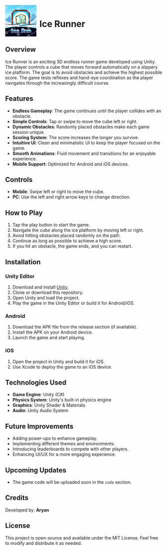 <div align="center" style="display: flex; align-items: center; gap: 10px;">
  <img width="100" alt="image" src="https://github.com/ARYAN-ark-1/Ice-Runner/blob/main/ice%20run.png" />
  <h1>Ice Runner</h1>
</div>

## Overview
Ice Runner is an exciting 3D endless runner game developed using Unity. The player controls a cube that moves forward automatically on a slippery ice platform. The goal is to avoid obstacles and achieve the highest possible score. The game tests reflexes and hand-eye coordination as the player navigates through the increasingly difficult course.

## Features
- **Endless Gameplay**: The game continues until the player collides with an obstacle.
- **Simple Controls**: Tap or swipe to move the cube left or right.
- **Dynamic Obstacles**: Randomly placed obstacles make each game session unique.
- **Scoring System**: The score increases the longer you survive.
- **Intuitive UI**: Clean and minimalistic UI to keep the player focused on the game.
- **Smooth Animations**: Fluid movement and transitions for an enjoyable experience.
- **Mobile Support**: Optimized for Android and iOS devices.

## Controls
- **Mobile**: Swipe left or right to move the cube.
- **PC**: Use the left and right arrow keys to change direction.

## How to Play
1. Tap the play button to start the game.
2. Navigate the cube along the ice platform by moving left or right.
3. Avoid hitting obstacles placed randomly on the path.
4. Continue as long as possible to achieve a high score.
5. If you hit an obstacle, the game ends, and you can restart.

## Installation
### Unity Editor
1. Download and install [Unity](https://unity.com/).
2. Clone or download this repository.
3. Open Unity and load the project.
4. Play the game in the Unity Editor or build it for Android/iOS.

### Android
1. Download the APK file from the release section (if available).
2. Install the APK on your Android device.
3. Launch the game and start playing.

### iOS
1. Open the project in Unity and build it for iOS.
2. Use Xcode to deploy the game to an iOS device.

## Technologies Used
- **Game Engine**: Unity (C#)
- **Physics System**: Unity's built-in physics engine
- **Graphics**: Unity Shader & Materials
- **Audio**: Unity Audio System

## Future Improvements
- Adding power-ups to enhance gameplay.
- Implementing different themes and environments.
- Introducing leaderboards to compete with other players.
- Enhancing UI/UX for a more engaging experience.

## Upcoming Updates
- The game code will be uploaded soon in the `code` section.

## Credits
Developed by: **Aryan**

## License
This project is open-source and available under the MIT License. Feel free to modify and distribute it as needed.

